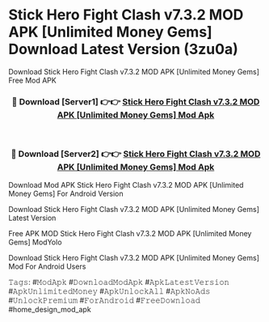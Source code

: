 # Stick Hero Fight Clash v7.3.2 MOD APK [Unlimited Money Gems] Download Latest Version (3zu0a)
Download Stick Hero Fight Clash v7.3.2 MOD APK [Unlimited Money Gems] Free Mod APK

<div align="center">
<h3>🔴 Download [Server1] 👉👉 <a href="https://apkcomod.com?title=Stick_Hero_Fight_Clash_v7.3.2_MOD_APK_[Unlimited_Money_Gems]">Stick Hero Fight Clash v7.3.2 MOD APK [Unlimited Money Gems] Mod Apk</a></h3><br>

<h3>🔴 Download [Server2] 👉👉 <a href="https://apkcomod.com?title=Stick_Hero_Fight_Clash_v7.3.2_MOD_APK_[Unlimited_Money_Gems]">Stick Hero Fight Clash v7.3.2 MOD APK [Unlimited Money Gems] Mod Apk</a></h3>
</div>


Download Mod APK Stick Hero Fight Clash v7.3.2 MOD APK [Unlimited Money Gems] For Android Version

Download Stick Hero Fight Clash v7.3.2 MOD APK [Unlimited Money Gems] Latest Version

Free APK MOD Stick Hero Fight Clash v7.3.2 MOD APK [Unlimited Money Gems] ModYolo

Download Stick Hero Fight Clash v7.3.2 MOD APK [Unlimited Money Gems] Mod For Android Users

𝚃𝚊𝚐𝚜: #𝙼𝚘𝚍𝙰𝚙𝚔 #𝙳𝚘𝚠𝚗𝚕𝚘𝚊𝚍𝙼𝚘𝚍𝙰𝚙𝚔 #𝙰𝚙𝚔𝙻𝚊𝚝𝚎𝚜𝚝𝚅𝚎𝚛𝚜𝚒𝚘𝚗 #𝙰𝚙𝚔𝚄𝚗𝚕𝚒𝚖𝚒𝚝𝚎𝚍𝙼𝚘𝚗𝚎𝚢 #𝙰𝚙𝚔𝚄𝚗𝚕𝚘𝚌𝚔𝙰𝚕𝚕 #𝙰𝚙𝚔𝙽𝚘𝙰𝚍𝚜 #𝚄𝚗𝚕𝚘𝚌𝚔𝙿𝚛𝚎𝚖𝚒𝚞𝚖 #𝙵𝚘𝚛𝙰𝚗𝚍𝚛𝚘𝚒𝚍 #𝙵𝚛𝚎𝚎𝙳𝚘𝚠𝚗𝚕𝚘𝚊𝚍 #home_design_mod_apk